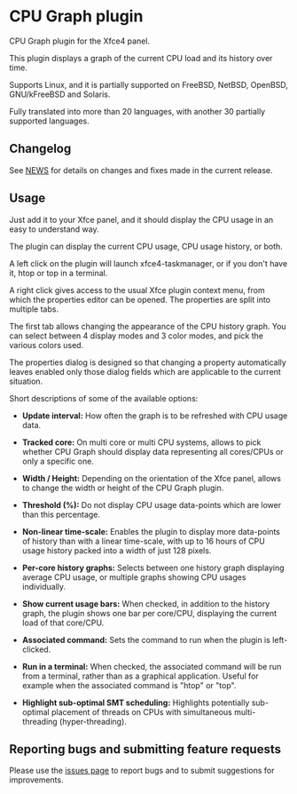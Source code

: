 # CPU Graph plugin

CPU Graph plugin for the Xfce4 panel.

This plugin displays a graph of the current CPU load and its history over time.

Supports Linux, and it is partially supported on FreeBSD, NetBSD, OpenBSD, GNU/kFreeBSD and Solaris.

Fully translated into more than 20 languages, with another 30 partially supported languages.

## Changelog

See [NEWS](https://gitlab.xfce.org/panel-plugins/xfce4-cpugraph-plugin/-/blob/master/NEWS) for details on changes and fixes made in the current release.

## Usage

Just add it to your Xfce panel, and it should display the CPU usage in an easy to understand way.

The plugin can display the current CPU usage, CPU usage history, or both.

A left click on the plugin will launch xfce4-taskmanager, or if you don't have it, htop or top in a terminal.

A right click gives access to the usual Xfce plugin context menu, from which the properties editor can be opened. The properties are split into multiple tabs.

The first tab allows changing the appearance of the CPU history graph. You can select between 4 display modes and 3 color modes, and pick the various colors used.

The properties dialog is designed so that changing a property automatically leaves enabled only those dialog fields which are applicable to the current situation.

Short descriptions of some of the available options:

* **Update interval:** How often the graph is to be refreshed with CPU usage data.

* **Tracked core:** On multi core or multi CPU systems, allows to pick whether CPU Graph should display data representing all cores/CPUs or only a specific one.

* **Width / Height:** Depending on the orientation of the Xfce panel, allows to change the width or height of the CPU Graph plugin.

* **Threshold (%):** Do not display CPU usage data-points which are lower than this percentage.

* **Non-linear time-scale:** Enables the plugin to display more data-points of history than with a linear time-scale, with up to 16 hours of CPU usage history packed into a width of just 128 pixels.

* **Per-core history graphs:** Selects between one history graph displaying average CPU usage, or multiple graphs showing CPU usages individually.

* **Show current usage bars:** When checked, in addition to the history graph, the plugin shows one bar per core/CPU, displaying the current load of that core/CPU.

* **Associated command:** Sets the command to run when the plugin is left-clicked.

* **Run in a terminal:** When checked, the associated command will be run from a terminal, rather than as a graphical application. Useful for example when the associated command is "htop" or "top".

* **Highlight sub-optimal SMT scheduling:** Highlights potentially sub-optimal placement of threads on CPUs with simultaneous multi-threading (hyper-threading).

## Reporting bugs and submitting feature requests

Please use the [issues page](https://gitlab.xfce.org/panel-plugins/xfce4-cpugraph-plugin/-/issues) to report bugs and to submit suggestions for improvements.

